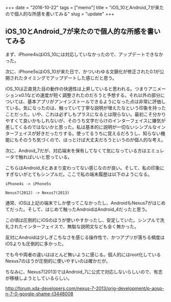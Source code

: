 +++
date = "2016-10-22"
tags =  ["memo"]
title = "iOS_10とAndroid_7が来たので個人的な所感を書いてみる"
slug = "update"
+++

## iOS_10とAndroid_7が来たので個人的な所感を書いてみる	  

まず、iPhone4sはiOS_10には対応していなかったので、アップデートできなかった。

次に、iPhone5sはiOS_10が来た日で、かついわゆる文鎮化が修正された0.1が公開されたタイミングでアップデートした感じだと思う。

iOS_10は正直見た目の動作の快適性は上昇していると思われる。つまりアニメーションx0.1などの速度が短く調整されたのだろうと予想する。それ以外の部分については、基本アプリがアンインストールできるようになった点は非常に評価している。気になったのは、触っていて丁寧な説明が増えたなという印象を持ったことだった。いや、これは必ずしもプラスになるとは限らない。最初こそ分かりやすくて良いかもしれないが、そのうち文字だらけのインターフェイスに嫌気が差してくるのではないかと思った。私は基本的に説明が一切ないシンプルなインターフェイスが好きだったりする。使ってるうちに覚えるだろうし、知らない機能にもそのうち気づくので、ほっとけば大丈夫だろうというのが個人的な考え。

次に、Android_7だが、対応端末を保有してなくて気になっている方はエミュレータで触ればいいと思っている。

こちらはAndroid_6とあまり変わってない感じなのが良い。そして、私の印象にすぎないがとてもシンプルだ。ここで私の端末履歴は以下のようになる。

`iPhone4s -> iPhone5s`

`Nexus7(2012) -> Nexus7(2013)`

通常、iOSは上記の端末でしか使ってこなかったし、AndroidもNexus7がはじめてだった。そして、はじめて触ったAndroidはAndroid_4だったと思う。

この頃は圧倒的にiOSのほうが使いやすかったし、安定していた。シンプルで洗礼されたインターフェイスで、無駄な説明文なども全く無かった。

反対にAndroidは少しぎこちなさを感じる操作性で、かつアプリが落ちる頻度はiOSよりも圧倒的に多かった。

でも今や両者の違いはほとんど無いように感じる。個人的にはroot化しているNexus7のほうが圧倒的に使いやすいのは確かだが。

ちなみに、Nexus7(2013)ではAndroid_7に公式で対応しないらしいので、有志が移植しようとしているらしい。

http://forum.xda-developers.com/nexus-7-2013/orig-development/p-aosp-n-7-0-google-shame-t3448008
